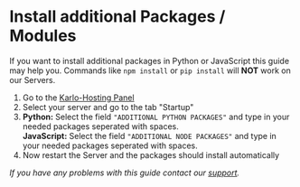 # Install additional Packages / Modules

If you want to install additional packages in Python or JavaScript this guide may help you. Commands like `npm install` or `pip install` will **NOT** work on our Servers.&#x20;

1. Go to the [Karlo-Hosting Panel](https://panel.karlo-hosting.com/)
1. Select your server and go to the tab "Startup"
1. **Python:** Select the field `"ADDITIONAL PYTHON PACKAGES"`  and type in your needed packages seperated with spaces.\
   **JavaScript:** Select the field `"ADDITIONAL NODE PACKAGES"`  and type in your needed packages seperated with spaces.
1. Now restart the Server and the packages should install automatically

_If you have any problems with this guide contact our_ [_support_](https://customer.karlo-hosting.com/)_._
